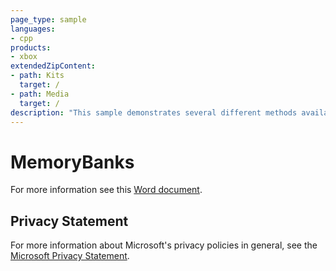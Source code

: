 ```yaml
---
page_type: sample
languages:
- cpp
products:
- xbox
extendedZipContent:
- path: Kits
  target: /
- path: Media
  target: /
description: "This sample demonstrates several different methods available for managing memory banks on Xbox One."
---
```


# MemoryBanks

For more information see this [Word document](https://github.com/microsoft/Xbox-ATG-Samples/blob/master/XDKSamples/System/MemoryBanks/Readme.docx).

## Privacy Statement

For more information about Microsoft's privacy policies in general, see the [Microsoft Privacy Statement](https://privacy.microsoft.com/privacystatement/).
